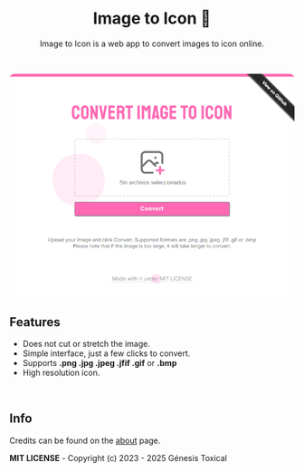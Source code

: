 <h1 align="center">Image to Icon 🫧</h1>
<p align="center">Image to Icon is a web app to convert images to icon online.</p>
<br/>
<p align="center">
<a href="#"><img src="assets/Image-to-Icon.png"/></a>
</p>

## Features
- Does not cut or stretch the image.
- Simple interface, just a few clicks to convert.
- Supports **.png .jpg .jpeg .jfif .gif** or **.bmp**
- High resolution icon.

<br/>

## Info
Credits can be found on the [about](https://genesistoxical.github.io/imagetoicon/about.html) page.

**MIT LICENSE** - Copyright (c) 2023 - 2025 Génesis Toxical
